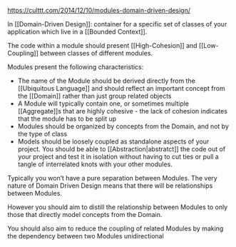 https://culttt.com/2014/12/10/modules-domain-driven-design/

In [[Domain-Driven Design]]: container for a specific set of classes of your application which live in a [[Bounded Context]].

The code within a module should present [[High-Cohesion]] and [[Low-Coupling]] between classes of different modules.

Modules present the following characteristics:

- The name of the Module should be derived directly from the [[Ubiquitous Language]] and should reflect an important concept from the [[Domain]] rather than just group related objects
- A Module will typically contain one, or sometimes multiple [[Aggregate]]s that are highly cohesive - the lack of cohesion indicates that the module has to be split up
- Modules should be organized by concepts from the Domain, and not by the type of class
- Models should be loosely coupled as standalone aspects of your project. You should be able to [[Abstraction|abstratct]] the code out of your project and test it in isolation without having to cut ties or pull a tangle of interrelated knots with your other modules.

Typically you won’t have a pure separation between Modules. The very nature of Domain Driven Design means that there will be relationships between Modules.

However you should aim to distill the relationship between Modules to only those that directly model concepts from the Domain.

You should also aim to reduce the coupling of related Modules by making the dependency between two Modules unidirectional